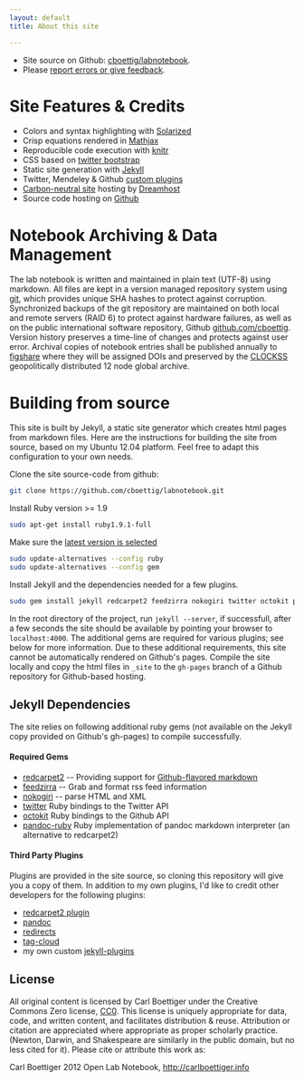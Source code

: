 ```yaml
---
layout: default
title: About this site

---
```




* Site source on Github: [cboettig/labnotebook](http://github.com/cboettig/labnotebook).
* Please [report errors or give feedback](https://github.com/cboettig/labnotebook/issues).

Site Features & Credits
=======================

* Colors and syntax highlighting with [Solarized](http://ethanschoonover.com/solarized) 
* Crisp equations rendered in [Mathjax](http://www.mathjax.org/)
* Reproducible code execution with [knitr](http://yihui.name/knitr/)
* CSS based on [twitter bootstrap](http://twitter.github.com/bootstrap/)
* Static site generation with [Jekyll](https://github.com/mojombo/jekyll)
* Twitter, Mendeley & Github [custom plugins](https://github.com/cboettig/labnotebook/tree/master/_plugins)
* [Carbon-neutral site](http://www.dreamhost.com/green.cgi) hosting by [Dreamhost](http://dreamhost.org)
* Source code hosting on [Github](https://github.com/)


Notebook Archiving & Data Management
====================================

The lab notebook is written and maintained in plain text (UTF-8) using markdown. All files are kept in a version managed repository system using [git](http://git-scm.com/), which provides unique SHA hashes to protect against corruption. Synchronized backups of the git repository are maintained on both local and remote servers (RAID 6) to protect against hardware failures, as well as on the public international software repository, Github [github.com/cboettig](https://github.com/cboettig).  Version history preserves a time-line of changes and protects against user error.  Archival copies of notebook entries shall be published annually to [figshare](http://figshare.com) where they will be assigned DOIs and preserved by the [CLOCKSS](http://www.clockss.org/clockss/Home) geopolitically distributed 12 node global archive.




Building from source
====================

This site is built by Jekyll, a static site generator which creates html pages from markdown files.  Here are the instructions for building the site from source, based on my Ubuntu 12.04 platform.  Feel free to adapt this configuration to your own needs.  

Clone the site source-code from github:

```bash
git clone https://github.com/cboettig/labnotebook.git
```


Install Ruby version >= 1.9

```bash
sudo apt-get install ruby1.9.1-full
```

Make sure the [latest version is selected](http://askubuntu.com/questions/91693/how-do-you-uninstall-ruby-1-8-7-and-install-ruby-1-9-2)

```bash
sudo update-alternatives --config ruby
sudo update-alternatives --config gem
```

Install Jekyll and the dependencies needed for a few plugins.

```bash
sudo gem install jekyll redcarpet2 feedzirra nokogiri twitter octokit pandoc-ruby
```


In the root directory of the project, run `jekyll --server`, if successfull, after a few seconds the site should be available by pointing your browser to `localhost:4000`.  The additional gems are required for various plugins; see below for more information.  Due to these additional requirements, this site cannot be automatically rendered on Github's pages.  Compile the site locally and copy the html files in `_site` to the `gh-pages` branch of a Github repository for Github-based hosting.  

Jekyll Dependencies 
-------------------

The site relies on following additional ruby gems (not available on the Jekyll copy provided on Github's gh-pages) to compile successfully.  

#### Required Gems

* [redcarpet2](https://github.com/vmg/redcarpet/) -- Providing support for [Github-flavored markdown](http://github.github.com/github-flavored-markdown/)
* [feedzirra](https://github.com/pauldix/feedzirra) -- Grab and format rss feed information  
* [nokogiri](https://github.com/sparklemotion/nokogiri) -- parse HTML and XML 
* [twitter](https://github.com/sferik/twitter) Ruby bindings to the Twitter API
* [octokit](https://github.com/pengwynn/octokit) Ruby bindings to the Github API
* [pandoc-ruby](https://github.com/alphabetum/pandoc-ruby) Ruby implementation of pandoc markdown interpreter (an alternative to redcarpet2)



#### Third Party Plugins 

Plugins are provided in the site source, so cloning this repository will give you a copy of them. In addition to my own plugins, I'd like to credit other developers for the following plugins:

* [redcarpet2 plugin](https://github.com/nono/Jekyll-plugins)
* [pandoc](https://github.com/dsanson/jekyll-pandoc-plugin)
* [redirects](https://github.com/pelosi/marran.com/blob/master/_plugins/redirects.rb)
* [tag-cloud](https://gist.github.com/2290195) 
* my own custom [jekyll-plugins](https://github.com/cboettig/jekyll-labnotebook-plugins)



License
-------

All original content is licensed by Carl Boettiger under the Creative Commons Zero license, [CC0](http://creativecommons.org/publicdomain/zero/1.0/).  This license is uniquely appropriate for data, code, and written content, and facilitates distribution & reuse.  Attribution or citation are appreciated where appropriate as proper scholarly practice.  (Newton, Darwin, and Shakespeare are similarly in the public domain, but no less cited for it).  Please cite or attribute this work as:

<div vocab="http://purl.org/dc/terms/" typeof="bibliographicCitation">
<span property="creator">Carl Boettiger</span> <span property="date">2012</span> <span property="title">Open Lab Notebook</span>, <a property="http://creativecommons.org/ns#attributionURL" href="http://carlboettiger.info">http://carlboettiger.info</a> 
</div>


